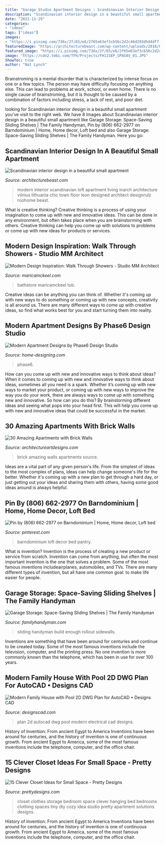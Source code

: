 ```yaml
---
title: "Garage Studio Apartment Designs : Scandinavian Interior Design In A Beautiful Small Apartment"
description: "Scandinavian interior design in a beautiful small apartment"
date: "2022-11-29"
categories:
- "ideas"
tags: ["ideas"]
images:
- "https://i.pinimg.com/736x/2f/65/e6/2f65e63ef3cb56c2d2c46d293d5d4dff.jpg"
featuredImage: "https://architecturebeast.com/wp-content/uploads/2016/03/Scandinavian-interior-design-in-a-beautiful-small-apartment-featured-on-Architecture-Beast-9.jpg"
featured_image: "https://i.pinimg.com/736x/2f/65/e6/2f65e63ef3cb56c2d2c46d293d5d4dff.jpg"
image: "https://cdn2.tmbi.com/TFH/Projects/FH11SEP_SPASAV_01.JPG"
ShowToc: true
author: "Nat Lynch"
---
```



Brainstroming is a mental disorder that is characterized by intense focus on one or a few topics. The person may have difficulty focusing on anything else. This can lead to problems at work, school, or even home. There is no single cause of brainstroming, but it is thought to be caused by a combination of factors including stress, a lack of rest, and poor diet.

	

		
looking for Scandinavian interior design in a beautiful small apartment you've visit to the right web. We have 8 Images about Scandinavian interior design in a beautiful small apartment like Garage Storage: Space-Saving Sliding Shelves | The Family Handyman, Pin by (806) 662-2977 on Barndominium | Home, Home decor, Loft bed and also Garage Storage: Space-Saving Sliding Shelves | The Family Handyman. Here you go:
		
    
## Scandinavian Interior Design In A Beautiful Small Apartment

<img loading=lazy src="https://architecturebeast.com/wp-content/uploads/2016/03/Scandinavian-interior-design-in-a-beautiful-small-apartment-featured-on-Architecture-Beast-9.jpg" onerror="this.onerror=null;this.src='https://tse3.mm.bing.net/th?id=OIP.xsok_eVcPvsEHd5QnvGYQgHaLH&amp;pid=15.1';" alt="Scandinavian interior design in a beautiful small apartment">

_Source: architecturebeast.com_

>modern interior scandinavian loft apartment living inarch architecture vilnius lithuania chic town floor leon designed architect designrulz roohome beast. 

	

What is creative thinking?
Creative thinking is a process of using your imagination to come up with new and innovative ideas. This can be done in any environment, but often takes place when you are brainstorming with others. Creative thinking can help you come up with solutions to problems or come up with new ideas for products or services.

    
## Modern Design Inspiration: Walk Through Showers - Studio MM Architect

<img loading=lazy src="https://maricamckeel.com/wp-content/uploads/2014/11/bathstore.jpg" onerror="this.onerror=null;this.src='https://tse1.mm.bing.net/th?id=OIP.95B408PfkiOvBm2i8MNKFwHaLH&amp;pid=15.1';" alt="Modern Design Inspiration: Walk Through Showers - Studio MM Architect">

_Source: maricamckeel.com_

>bathstore maricamckeel tub. 

	

Creative ideas can be anything you can think of. Whether it's coming up with new ways to do something or coming up with new concepts, creativity is all around us. There are many different ways to come up with creative ideas, so find what works best for you and start turning them into reality.

    
## Modern Apartment Designs By Phase6 Design Studio

<img loading=lazy src="http://cdn.home-designing.com/wp-content/uploads/2015/06/DSC_2556.jpg" onerror="this.onerror=null;this.src='https://tse4.mm.bing.net/th?id=OIP.Nz47FFIGfcAgTx3J7eKEJAHaEw&amp;pid=15.1';" alt="Modern Apartment Designs by Phase6 Design Studio">

_Source: home-designing.com_

>phase6. 

	

How can you come up with new and innovative ways to think about ideas?
When it comes to coming up with new and innovative ways to think about ideas, sometimes all you need is a spark. Whether it’s coming up with new ways to market your product, or coming up with new ways to improve the way you do your work, there are always ways to come up with something new and innovative. So how can you do this? By brainstorming different ideas and seeing what pops into your head first. This will help you come up with new and innovative ideas that could be successful in the market.

    
## 30 Amazing Apartments With Brick Walls

<img loading=lazy src="https://www.architectureartdesigns.com/wp-content/uploads/2013/07/621-630x420.jpg" onerror="this.onerror=null;this.src='https://tse2.mm.bing.net/th?id=OIP.FEQjwC8jf1rLlTcCLJFtbgHaE8&amp;pid=15.1';" alt="30 Amazing Apartments with Brick Walls">

_Source: architectureartdesigns.com_

>brick amazing walls apartments source. 

	

Ideas are a vital part of any given person's life. From the simplest of ideas to the most complex of plans, ideas can help change someone's life for the better. Whether it's coming up with a new plan to get through a hard day, or just getting out your ideas and sharing them with others, having some good ideas around is always helpful.

    
## Pin By (806) 662-2977 On Barndominium | Home, Home Decor, Loft Bed

<img loading=lazy src="https://i.pinimg.com/736x/2f/65/e6/2f65e63ef3cb56c2d2c46d293d5d4dff.jpg" onerror="this.onerror=null;this.src='https://tse4.mm.bing.net/th?id=OIP.4oVVQuINpJBgFCOZZ4M_KwHaFj&amp;pid=15.1';" alt="Pin by (806) 662-2977 on Barndominium | Home, Home decor, Loft bed">

_Source: pinterest.com_

>barndominium loft decor bed pantry. 

	

What is invention?
Invention is the process of creating a new product or service from scratch. Invention can come from anything, but often the most important invention is the one that solves a problem. Some of the most famous inventions includeairplanes, automobiles, and TVs. There are many different types of invention, but all have one common goal: to make life easier for people.

    
## Garage Storage: Space-Saving Sliding Shelves | The Family Handyman

<img loading=lazy src="https://cdn2.tmbi.com/TFH/Projects/FH11SEP_SPASAV_01.JPG" onerror="this.onerror=null;this.src='https://tse4.mm.bing.net/th?id=OIP.mTqOnD_Bn6TqUOD9Z_NgmQHaHa&amp;pid=15.1';" alt="Garage Storage: Space-Saving Sliding Shelves | The Family Handyman">

_Source: familyhandyman.com_

>sliding handyman build enough rollout sidewalls. 

	

Inventions are something that have been around for centuries and continue to be created today. Some of the most famous inventions include the television, computer, and the printing press. No one invention is more commonly known than the telephone, which has been in use for over 100 years.

    
## Modern Family House With Pool 2D DWG Plan For AutoCAD • Designs CAD

<img loading=lazy src="https://designscad.com/wp-content/uploads/edd/2017/02/House-Electrical-Plan-2D-254.png" onerror="this.onerror=null;this.src='https://tse1.mm.bing.net/th?id=OIP.K_7eiLsYBHkGKGdEpxVOnAHaEO&amp;pid=15.1';" alt="Modern Family House with Pool 2D DWG Plan for AutoCAD • Designs CAD">

_Source: designscad.com_

>plan 2d autocad dwg pool modern electrical cad designs. 

	

History of Invention: From ancient Egypt to America
Inventions have been around for centuries, and the history of invention is one of continuous growth. From ancient Egypt to America, some of the most famous inventions include the telephone, computer, and the office chair.

    
## 15 Clever Closet Ideas For Small Space - Pretty Designs

<img loading=lazy src="https://www.prettydesigns.com/wp-content/uploads/2015/10/Clothes-Storage.jpg" onerror="this.onerror=null;this.src='https://tse1.mm.bing.net/th?id=OIP.1aTzA40VQhfVq9wn073BxQHaLF&amp;pid=15.1';" alt="15 Clever Closet Ideas for Small Space - Pretty Designs">

_Source: prettydesigns.com_

>closet clothes storage bedroom space clever hanging bed bedrooms clothing spaces tiny diy cozy idea studio pretty apartment solutions designs. 

	

History of Invention: From ancient Egypt to America
Inventions have been around for centuries, and the history of invention is one of continuous growth. From ancient Egypt to America, some of the most famous inventions include the telephone, computer, and the office chair.

